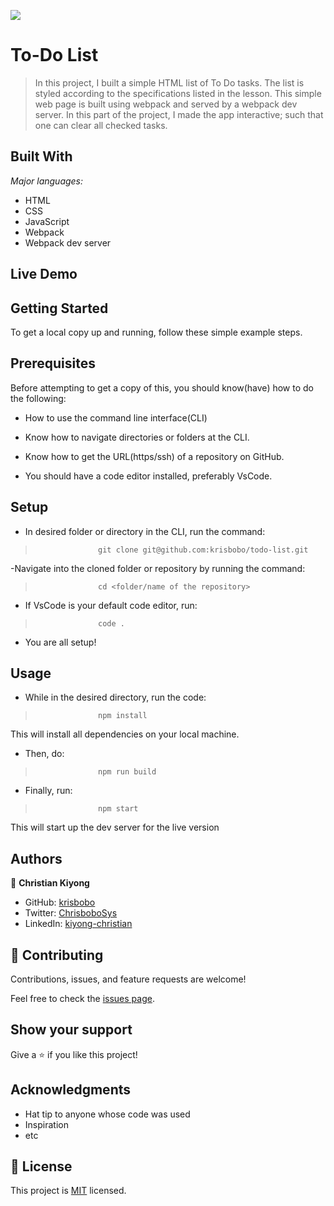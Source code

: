 ![](https://img.shields.io/badge/Microverse-blueviolet)

# To-Do List

> In this project, I built a simple HTML list of To Do tasks. The list is styled according to the specifications listed in the lesson. This simple web page is built using webpack and served by a webpack dev server. In this part of the project, I made the app interactive; such that one can clear all checked tasks.

## Built With

  *Major languages:*

- HTML
- CSS
- JavaScript
- Webpack
- Webpack dev server

## Live Demo

## Getting Started

To get a local copy up and running, follow these simple example steps.

## Prerequisites

Before attempting to get a copy of this, you should know(have) how to do the following:

- How to use the command line interface(CLI)

- Know how to navigate directories or folders at the CLI.

- Know how to get the URL(https/ssh) of a repository on GitHub.

- You should have a code editor installed, preferably VsCode.

## Setup

- In desired folder or directory in the CLI, run the command:

>                   git clone git@github.com:krisbobo/todo-list.git

-Navigate into the cloned folder or repository by running the command:

>                   cd <folder/name of the repository>

- If VsCode is your default code editor, run:

>                   code .

- You are all setup!

## Usage

- While in the desired directory, run the code:

>                   npm install

This will install all dependencies on your local machine.

- Then, do:

>                   npm run build

- Finally, run:

>                   npm start

This will start up the dev server for the live version

## Authors

👤 **Christian Kiyong**

- GitHub: [krisbobo](https://github.com/krisbobo)
- Twitter: [ChrisboboSys](https://twitter.com/ChrisboboSys)
- LinkedIn: [kiyong-christian](https://linkedin.com/in/kiyong-christian)

## 🤝 Contributing

Contributions, issues, and feature requests are welcome!

Feel free to check the [issues page](../../issues/).

## Show your support

Give a ⭐️ if you like this project!

## Acknowledgments

- Hat tip to anyone whose code was used
- Inspiration
- etc

## 📝 License

This project is [MIT](./LICENSE) licensed.
